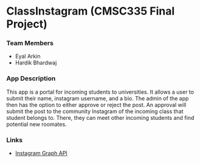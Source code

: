 # ClassInstagram (CMSC335 Final Project) #

### Team Members ###

* Eyal Arkin
* Hardik Bhardwaj

### App Description ###

This app is a portal for incoming students to universities. It allows a user to submit their name, instagram username, and a bio. The admin of the app then has the option to either approve or reject the post. An approval will submit the post to the community Instagram of the incoming class that student belongs to. There, they can meet other incoming students and find potential new roomates.

### Links ###

* [Instagram Graph API](https://developers.facebook.com/docs/instagram-api/)


